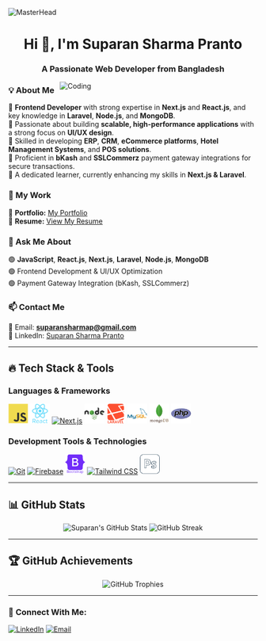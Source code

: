 ![MasterHead](https://camo.githubusercontent.com/91c0c50639feb83c9675e648e989b35117171876f126c3af52a522f266f1aeb7/68747470733a2f2f6d69726f2e6d656469756d2e636f6d2f6d61782f313430302f312a4f785437556a4977686b6c4b453864385346796f37672e676966)

<h1 align="center">Hi 👋, I'm Suparan Sharma Pranto</h1>
<h3 align="center">A Passionate Web Developer from Bangladesh</h3>

<img align="right" alt="Coding" width="400" src="https://cdn.dribbble.com/users/1162077/screenshots/3848914/programmer.gif">

### 💡 About Me  
🔹 **Frontend Developer** with strong expertise in **Next.js** and **React.js**, and key knowledge in **Laravel**, **Node.js**, and **MongoDB**.  
🔹 Passionate about building **scalable, high-performance applications** with a strong focus on **UI/UX design**.  
🔹 Skilled in developing **ERP**, **CRM**, **eCommerce platforms**, **Hotel Management Systems**, and **POS solutions**.  
🔹 Proficient in **bKash** and **SSLCommerz** payment gateway integrations for secure transactions.  
🔹 A dedicated learner, currently enhancing my skills in **Next.js & Laravel**.  

### 🚀 My Work  
🔗 **Portfolio:** [My Portfolio](https://suparansharma.github.io/Suparan_Portfolio/)  
🔗 **Resume:** [View My Resume](https://drive.google.com/file/d/10T93xPvUUn3W7vJI0dBHPIRhVYoziuzy/view?usp=sharing)  

### 💬 Ask Me About  
🟢 **JavaScript**, **React.js**, **Next.js**, **Laravel**, **Node.js**, **MongoDB**  
🟢 Frontend Development & UI/UX Optimization  
🟢 Payment Gateway Integration (bKash, SSLCommerz)  

### 📫 Contact Me  
📧 Email: **suparansharmap@gmail.com**  
💼 LinkedIn: [Suparan Sharma Pranto](https://www.linkedin.com/in/suparan-sharma-pranto/)  

---

## 🔥 Tech Stack & Tools  

### **Languages & Frameworks**
<p align="left">
  <a href="https://developer.mozilla.org/en-US/docs/Web/JavaScript" target="_blank"><img src="https://raw.githubusercontent.com/devicons/devicon/master/icons/javascript/javascript-original.svg" alt="JavaScript" width="40" height="40"/></a>
  <a href="https://reactjs.org/" target="_blank"><img src="https://raw.githubusercontent.com/devicons/devicon/master/icons/react/react-original-wordmark.svg" alt="React" width="40" height="40"/></a>
  <a href="https://nextjs.org/" target="_blank"><img src="https://cdn.worldvectorlogo.com/logos/nextjs-2.svg" alt="Next.js" width="40" height="40"/></a>
  <a href="https://nodejs.org" target="_blank"><img src="https://raw.githubusercontent.com/devicons/devicon/master/icons/nodejs/nodejs-original-wordmark.svg" alt="Node.js" width="40" height="40"/></a>
  <a href="https://laravel.com/" target="_blank"><img src="https://raw.githubusercontent.com/devicons/devicon/master/icons/laravel/laravel-plain-wordmark.svg" alt="Laravel" width="40" height="40"/></a>
  <a href="https://www.mysql.com/" target="_blank"><img src="https://raw.githubusercontent.com/devicons/devicon/master/icons/mysql/mysql-original-wordmark.svg" alt="MySQL" width="40" height="40"/></a>
  <a href="https://www.mongodb.com/" target="_blank"><img src="https://raw.githubusercontent.com/devicons/devicon/master/icons/mongodb/mongodb-original-wordmark.svg" alt="MongoDB" width="40" height="40"/></a>
  <a href="https://www.php.net" target="_blank"><img src="https://raw.githubusercontent.com/devicons/devicon/master/icons/php/php-original.svg" alt="PHP" width="40" height="40"/></a>
</p>

### **Development Tools & Technologies**
<p align="left">
  <a href="https://git-scm.com/" target="_blank"><img src="https://www.vectorlogo.zone/logos/git-scm/git-scm-icon.svg" alt="Git" width="40" height="40"/></a>
  <a href="https://firebase.google.com/" target="_blank"><img src="https://www.vectorlogo.zone/logos/firebase/firebase-icon.svg" alt="Firebase" width="40" height="40"/></a>
  <a href="https://getbootstrap.com" target="_blank"><img src="https://raw.githubusercontent.com/devicons/devicon/master/icons/bootstrap/bootstrap-plain-wordmark.svg" alt="Bootstrap" width="40" height="40"/></a>
  <a href="https://tailwindcss.com/" target="_blank"><img src="https://www.vectorlogo.zone/logos/tailwindcss/tailwindcss-icon.svg" alt="Tailwind CSS" width="40" height="40"/></a>
  <a href="https://www.photoshop.com/en" target="_blank"><img src="https://raw.githubusercontent.com/devicons/devicon/master/icons/photoshop/photoshop-line.svg" alt="Photoshop" width="40" height="40"/></a>
</p>

---

## 📊 GitHub Stats  

<p align="center">
  <img src="https://github-readme-stats.vercel.app/api?username=suparansharma&show_icons=true&theme=radical" alt="Suparan's GitHub Stats" width="48%" />
  <img src="https://github-readme-streak-stats.herokuapp.com/?user=suparansharma&theme=radical" alt="GitHub Streak" width="48%" />
</p>

---

## 🏆 GitHub Achievements  

<p align="center">
  <img src="https://github-profile-trophy.vercel.app/?username=suparansharma&theme=darkhub&margin-w=15&margin-h=15&column=4" alt="GitHub Trophies">
</p>

---

### 🔗 **Connect With Me:**  
<p align="left">
  <a href="https://linkedin.com/in/suparan-sharma-pranto" target="_blank"><img src="https://raw.githubusercontent.com/rahuldkjain/github-profile-readme-generator/master/src/images/icons/Social/linked-in-alt.svg" alt="LinkedIn" height="30" width="40"/></a>
  <a href="mailto:suparansharmap@gmail.com" target="_blank"><img src="https://www.vectorlogo.zone/logos/gmail/gmail-icon.svg" alt="Email" height="30" width="40"/></a>
</p>
